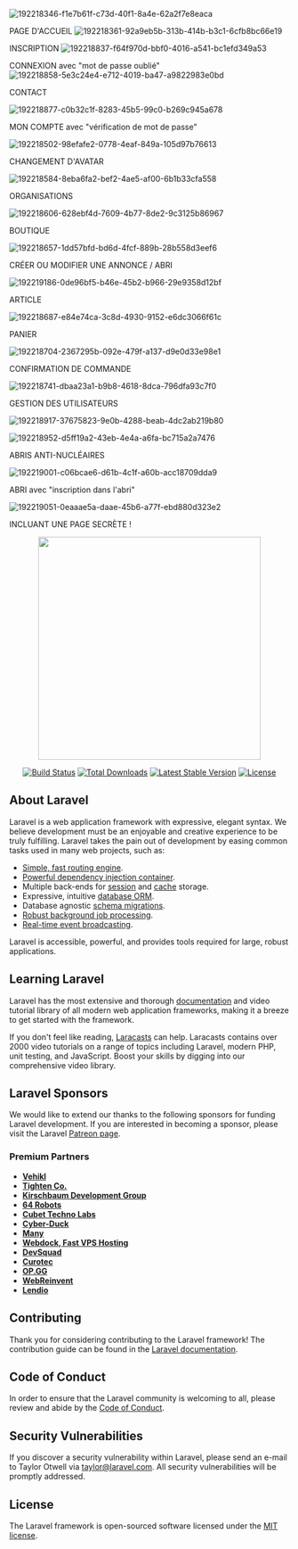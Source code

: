 
![192218346-f1e7b61f-c73d-40f1-8a4e-62a2f7e8eaca](https://user-images.githubusercontent.com/82825194/192520666-f05eccca-3a00-4014-8738-5010f8f0db92.png)

PAGE D'ACCUEIL
![192218361-92a9eb5b-313b-414b-b3c1-6cfb8bc66e19](https://user-images.githubusercontent.com/82825194/192521093-19c44c13-30d6-498c-b83e-39f9e60069af.png)

INSCRIPTION
![192218837-f64f970d-bbf0-4016-a541-bc1efd349a53](https://user-images.githubusercontent.com/82825194/192521712-970a4ff3-1c8a-4610-8a58-48db9fe01de7.png)

CONNEXION avec "mot de passe oublié"
![192218858-5e3c24e4-e712-4019-ba47-a9822983e0bd](https://user-images.githubusercontent.com/82825194/192521975-eedadd5e-6029-458e-9617-b49ebdc89604.png)

CONTACT

![192218877-c0b32c1f-8283-45b5-99c0-b269c945a678](https://user-images.githubusercontent.com/82825194/192522104-f63d1be7-f2e9-4a4f-b890-90c7ad59e8eb.png)

MON COMPTE avec "vérification de mot de passe"

![192218502-98efafe2-0778-4eaf-849a-105d97b76613](https://user-images.githubusercontent.com/82825194/192522338-e73f301d-d8d5-4a76-a56c-e28a597b4525.png)

CHANGEMENT D'AVATAR

![192218584-8eba6fa2-bef2-4ae5-af00-6b1b33cfa558](https://user-images.githubusercontent.com/82825194/192522486-12b6ed09-e8f4-428d-9d81-db14471d87a4.png)

ORGANISATIONS

![192218606-628ebf4d-7609-4b77-8de2-9c3125b86967](https://user-images.githubusercontent.com/82825194/192522636-8441f01b-900a-46a7-a78f-fd44e3d2a735.png)

BOUTIQUE

![192218657-1dd57bfd-bd6d-4fcf-889b-28b558d3eef6](https://user-images.githubusercontent.com/82825194/192522778-b13b8dc5-dc70-4a40-9959-90841c252c7f.png)

CRÉER OU MODIFIER UNE ANNONCE / ABRI

![192219186-0de96bf5-b46e-45b2-b966-29e9358d12bf](https://user-images.githubusercontent.com/82825194/192523088-93290e09-3a6b-49c4-ba37-eb07a16c6949.png)

ARTICLE

![192218687-e84e74ca-3c8d-4930-9152-e6dc3066f61c](https://user-images.githubusercontent.com/82825194/192523156-61645212-d06e-4c52-9e27-91ac5a8507f2.png)

PANIER

![192218704-2367295b-092e-479f-a137-d9e0d33e98e1](https://user-images.githubusercontent.com/82825194/192523250-1e9e29c6-da0b-4a93-8c2c-1c9effef47fe.png)

CONFIRMATION DE COMMANDE

![192218741-dbaa23a1-b9b8-4618-8dca-796dfa93c7f0](https://user-images.githubusercontent.com/82825194/192523314-c3accffa-ac33-4c78-9354-3747f8e5a93c.png)

GESTION DES UTILISATEURS

![192218917-37675823-9e0b-4288-beab-4dc2ab219b80](https://user-images.githubusercontent.com/82825194/192523373-fcde241d-2b60-4318-a699-0e9f537d0a7e.png)

![192218952-d5ff19a2-43eb-4e4a-a6fa-bc715a2a7476](https://user-images.githubusercontent.com/82825194/192523455-8daea7c3-5a59-4a8a-a471-d34b5cb7d40a.png)


ABRIS ANTI-NUCLÉAIRES

![192219001-c06bcae6-d61b-4c1f-a60b-acc18709dda9](https://user-images.githubusercontent.com/82825194/192523505-2975327c-3b39-418d-a376-2398d18ac22f.png)

ABRI avec "inscription dans l'abri"

![192219051-0eaaae5a-daae-45b6-a77f-ebd880d323e2](https://user-images.githubusercontent.com/82825194/192524821-7cc12f0d-3bde-4269-8513-37fe1fad80cd.png)


INCLUANT UNE PAGE SECRÈTE !



<p align="center"><a href="https://laravel.com" target="_blank"><img src="https://raw.githubusercontent.com/laravel/art/master/logo-lockup/5%20SVG/2%20CMYK/1%20Full%20Color/laravel-logolockup-cmyk-red.svg" width="400"></a></p>

<p align="center">
<a href="https://travis-ci.org/laravel/framework"><img src="https://travis-ci.org/laravel/framework.svg" alt="Build Status"></a>
<a href="https://packagist.org/packages/laravel/framework"><img src="https://img.shields.io/packagist/dt/laravel/framework" alt="Total Downloads"></a>
<a href="https://packagist.org/packages/laravel/framework"><img src="https://img.shields.io/packagist/v/laravel/framework" alt="Latest Stable Version"></a>
<a href="https://packagist.org/packages/laravel/framework"><img src="https://img.shields.io/packagist/l/laravel/framework" alt="License"></a>
</p>

## About Laravel

Laravel is a web application framework with expressive, elegant syntax. We believe development must be an enjoyable and creative experience to be truly fulfilling. Laravel takes the pain out of development by easing common tasks used in many web projects, such as:

- [Simple, fast routing engine](https://laravel.com/docs/routing).
- [Powerful dependency injection container](https://laravel.com/docs/container).
- Multiple back-ends for [session](https://laravel.com/docs/session) and [cache](https://laravel.com/docs/cache) storage.
- Expressive, intuitive [database ORM](https://laravel.com/docs/eloquent).
- Database agnostic [schema migrations](https://laravel.com/docs/migrations).
- [Robust background job processing](https://laravel.com/docs/queues).
- [Real-time event broadcasting](https://laravel.com/docs/broadcasting).

Laravel is accessible, powerful, and provides tools required for large, robust applications.

## Learning Laravel

Laravel has the most extensive and thorough [documentation](https://laravel.com/docs) and video tutorial library of all modern web application frameworks, making it a breeze to get started with the framework.

If you don't feel like reading, [Laracasts](https://laracasts.com) can help. Laracasts contains over 2000 video tutorials on a range of topics including Laravel, modern PHP, unit testing, and JavaScript. Boost your skills by digging into our comprehensive video library.

## Laravel Sponsors

We would like to extend our thanks to the following sponsors for funding Laravel development. If you are interested in becoming a sponsor, please visit the Laravel [Patreon page](https://patreon.com/taylorotwell).

### Premium Partners

- **[Vehikl](https://vehikl.com/)**
- **[Tighten Co.](https://tighten.co)**
- **[Kirschbaum Development Group](https://kirschbaumdevelopment.com)**
- **[64 Robots](https://64robots.com)**
- **[Cubet Techno Labs](https://cubettech.com)**
- **[Cyber-Duck](https://cyber-duck.co.uk)**
- **[Many](https://www.many.co.uk)**
- **[Webdock, Fast VPS Hosting](https://www.webdock.io/en)**
- **[DevSquad](https://devsquad.com)**
- **[Curotec](https://www.curotec.com/services/technologies/laravel/)**
- **[OP.GG](https://op.gg)**
- **[WebReinvent](https://webreinvent.com/?utm_source=laravel&utm_medium=github&utm_campaign=patreon-sponsors)**
- **[Lendio](https://lendio.com)**

## Contributing

Thank you for considering contributing to the Laravel framework! The contribution guide can be found in the [Laravel documentation](https://laravel.com/docs/contributions).

## Code of Conduct

In order to ensure that the Laravel community is welcoming to all, please review and abide by the [Code of Conduct](https://laravel.com/docs/contributions#code-of-conduct).

## Security Vulnerabilities

If you discover a security vulnerability within Laravel, please send an e-mail to Taylor Otwell via [taylor@laravel.com](mailto:taylor@laravel.com). All security vulnerabilities will be promptly addressed.

## License

The Laravel framework is open-sourced software licensed under the [MIT license](https://opensource.org/licenses/MIT).
